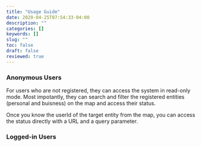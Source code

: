 ```yaml
---
title: "Usage Guide"
date: 2020-04-25T07:54:33-04:00
description: ""
categories: []
keywords: []
slug: ""
toc: false
draft: false
reviewed: true
---
```


### Anonymous Users

For users who are not registered, they can access the system in read-only mode. Most impotantly, they can search and filter the registered entities (personal and buisness) on the map and access their status. 


Once you know the userId of the target entity from the map, you can access the status directly with a URL and a query parameter. 



### Logged-in Users

